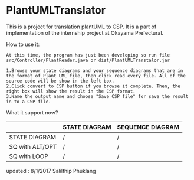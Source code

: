 # PlantUMLTranslator

This is a project for translation plantUML to CSP. It is a part of implementation of the internship project at Okayama Prefectural.


How to use it:
```
At this time, the program has just been developing so run file src/Controller/PlantReader.java or dist/PlantUMLTranstalor.jar

1.Browse your state diagrams and your sequence diagrams that are in the format of Plant UML file, then click read every file. All of the source code will be show in the left box.
2.Click convert to CSP button if you browse it complete. Then, the right box will show the result in the CSP format.
3.Name the output name and choose "Save CSP file" for save the result in to a CSP file.
```

What it support now?

|                 | STATE DIAGRAM | SEQUENCE DIAGRAM |
|-----------------|---------------|------------------|
| STATE DIAGRAM   | /             | /                |
| SQ with ALT/OPT | /             | /                |
| SQ with LOOP    | /             | /                |


updated : 8/1/2017
Salilthip Phuklang